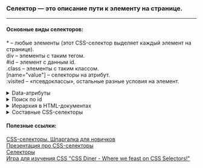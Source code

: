 ### Селектор — это описание пути к элементу на странице.  
---
#### Основные виды селекторов:  
\* – любые элементы (этот CSS-селектор выделяет каждый элемент на странице).   
div – элементы с таким тегом.  
#id – элемент с данным id.  
.class – элементы с таким классом.  
[name="value"] – селекторы на атрибут.  
:visited – «псевдоклассы», остальные разные условия на элемент.

<details>
<summary>Data-атрибуты</summary>  
Можно договориться с разработчиками о специальном атрибуте, который вы будете использовать в своих тестах для поиска нужных элементов и который не будет изменяться при исправлении верстки сайта. Это добавит стабильности тестам. 
  
Есть несколько ограничений:

* веб-сайт должен использовать стандарт HTML5 (большинство современных сайтов соответствует этому требованию)
* использовать можно только латинские буквы, и символы дефис (-), двоеточие (:) и подчёркивание (_)  

Также принято названия таких атрибутов начинать со слова: "data", например, "data-button".

Некоторые атрибуты являются универсальными, они могут относиться к любому тегу и любому типу элементов. Например, hidden (т.е. скрытым) можно сделать любой элемент. Некоторые же атрибуты ассоциированы строго с определенным тегом, например, для картинки, которая задается тегом img, обязательно нужно указывать атрибут src. 
</details>

<details>
<summary>Поиск по id</summary>  
В современных JavaScript-фреймворках id-атрибуты чаще всего генерируются динамически самим фреймворком, поэтому они изменяются каждый раз при перезагрузке страницы и совершенно нечитабельны, например: вы увидите что-то вроде id="u_ps_0_0_n" или id="avadspffd". В таких случаяx придется пользоваться другими селекторами или использовать собственные data-атрибуты. Названия классов также могут генерироваться автоматически.
</details>

<details>
<summary>Иерархия в HTML-документах</summary>  
Терминология:

* потомок элемента X – элемент любой степени вложенности внутри элемента X;
* ребёнок или дочерний элемент — прямой потомок (т.е. элемент на первом уровне вложенности);
* предок элемента Y – любой элемент X, который включает в себя элемент Y;
* родитель — это прямой предок (т.е. элемент, который расположен выше строго на 1 уровень);
* братский или соседний элемент – элемент X, который расположен на одном уровне иерархии с элементом Y. Элементы X и Y имеют одного родителя.

Пример HTML кода:
```
<div class="news">
  <div class="title">
    <p class="title_text">About me</p>
  </div>
  <div class="text_block">
    <p class="first">Hello, my name is Oksana.</p>
    <p class="second">I love CSS-selectors.</p>
  </div>
</div>
```
<img src="https://github.com/OksanaKZ/Python-Auto-Tests/blob/main/images/HTML.png"/>

* Какие элементы являются потомками элемента, имеющего class="news"? Это все остальные элементы в этом html-коде: элемент с class="title", элемент с class="title_text" и другие.
* Какие элементы можно назвать дочерними (child) элементами для элемента с class="news"? Только элементы с class= "title" и class="text_block".
* Какие элементы являются предками элемента с class="first"? Это элементы с class="text_block" и class="news".
* Какой элемент является родителем элемента с class="first"? Только элемент с class="text_block".
* Какой элемент мы можем назвать братским или соседним элементом для элемента, имеющего class="first"? Это элемент с class="second".
</details>

<details>
<summary>Составные CSS-селекторы</summary>  
  
  Пример страницы:
  
  
```  
  <div id="posts" class="post-list">
  <div id="post1" class="item">
    <div class="title">Как я провел лето</div>
    <img src="./images/summer.png">
  </div>
  <div id="post2" class="item">
    <div class="title second">Ходили купаться</div>
    <img src="./images/bad_dog.jpg">
  </div>
  <div id="post3" class="item">
    <div class="title">С друзьями</div>
    <img src="./images/friends.jpg">
  </div>
</div>
```
### Использование потомков  
Попробуем найти элемент с текстом "Ходили купаться". Для решения этой задачи мы можем взять элемент, стоящий выше в иерархии нужного нам элемента, и написать следующий селектор:  
```
#post2 .title  
```
Здесь символ # означает, что надо искать элемент с id post2, пробел - что также нужно найти элемент-потомок, а ., что элемент-потомок должен иметь класс со значением title.  
Элемент .title называется потомком (англ. descendant) элемента #post2. Потомок может находиться на любом уровне вложенности, все элементы с селектором .title также являются и потомками элемента #posts, хотя и расположены от него на два уровня ниже. #posts .title найдет все 3 элемента с классом title.  
Символ пробела " " является значащим в CSS-селекторах. Это важный символ, который разделяет описание предка и потомка. Если бы мы записали селектор #post2.title без пробела, то в данном примере не было найдено ни одного элемента. Такая запись означала бы, что мы хотим найти элемент, который одновременно содержит id "post2" и класс "title". Таким образом #post2 .title и #post2.title — это разные селекторы.

### Использование дочерних элементов  
Другой способ найти этот элемент:
```
#post2 > div.title
```
Здесь мы указали еще тег элемента div и уточнили, что нужно взять элемент с тегом и классом: div.title, который находится строго на один уровень иерархии ниже чем элемент #post2. Для этого используется символ >.  
Элемент #post2 в этом случае называется родителем (англ. parent) для элемента div.title, а элемент div.title называется дочерним элементом (англ. child) для элемента #post2. Если символа > нет, то будет выполнен поиск всех элементов div.title на любом уровне ниже первого элемента.  
В данном случае символы пробела вокруг символа ">" не несут важного значения в отличие от предыдущего примера, и могут быть опущены. Запись #post2>div.title аналогична записи #post2 > div.title.

### Использование порядкового номера дочернего элемента  
Еще один способ найти этот элемент:
```
#posts > .item:nth-child(2) > .title
```
Псевдо-класс :nth-child(2) — позволяет найти второй по порядку элемент среди дочерних элементов для #posts. Затем с помощью конструкции > .title мы указываем, что нам нужен элемент .title, родителем которого является найденный ранее элемент .item.

### Использование нескольких классов  
Также мы можем использовать сразу несколько классов элемента, чтобы его найти. Для этого классы записываются подряд через точку: 
```
.title.second
```
</details>

#### Полезные ссылки:  
[CSS-селекторы. Шпаргалка для новичков](https://htmlacademy.ru/blog/css/selectors)  
[Презентация про CSS-селекторы](https://ppt-online.org/231626)  
[Селекторы](https://hcdev.ru/learn/css3/selectors/)  
[Игра для изучения CSS "CSS Diner - Where we feast on CSS Selectors!"](https://flukeout.github.io/)
